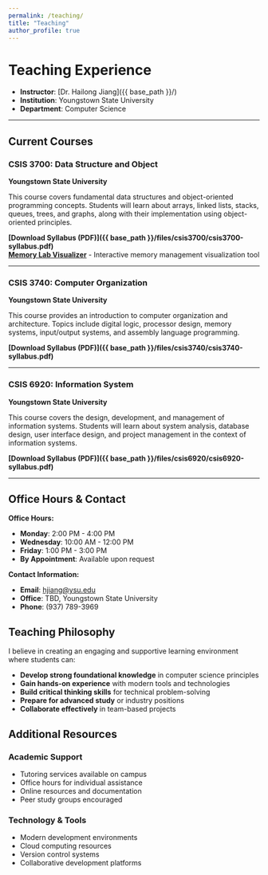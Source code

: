 ```yaml
---
permalink: /teaching/
title: "Teaching"
author_profile: true
---
```


# Teaching Experience

* **Instructor**: [Dr. Hailong Jiang]({{ base_path }}/)
* **Institution**: Youngstown State University
* **Department**: Computer Science

---

## Current Courses

### CSIS 3700: Data Structure and Object
**Youngstown State University**

This course covers fundamental data structures and object-oriented programming concepts. Students will learn about arrays, linked lists, stacks, queues, trees, and graphs, along with their implementation using object-oriented principles.

**[Download Syllabus (PDF)]({{ base_path }}/files/csis3700/csis3700-syllabus.pdf)**  
**[Memory Lab Visualizer](https://hjiang13.github.io/memory-lab-simple.html)** - Interactive memory management visualization tool

---

### CSIS 3740: Computer Organization
**Youngstown State University**

This course provides an introduction to computer organization and architecture. Topics include digital logic, processor design, memory systems, input/output systems, and assembly language programming.

**[Download Syllabus (PDF)]({{ base_path }}/files/csis3740/csis3740-syllabus.pdf)**

---

### CSIS 6920: Information System
**Youngstown State University**

This course covers the design, development, and management of information systems. Students will learn about system analysis, database design, user interface design, and project management in the context of information systems.

**[Download Syllabus (PDF)]({{ base_path }}/files/csis6920/csis6920-syllabus.pdf)**

---

## Office Hours & Contact

**Office Hours:**
* **Monday**: 2:00 PM - 4:00 PM
* **Wednesday**: 10:00 AM - 12:00 PM
* **Friday**: 1:00 PM - 3:00 PM
* **By Appointment**: Available upon request

**Contact Information:**
* **Email**: [hjiang@ysu.edu](mailto:hjiang@ysu.edu)
* **Office**: TBD, Youngstown State University
* **Phone**: (937) 789-3969

## Teaching Philosophy

I believe in creating an engaging and supportive learning environment where students can:

* **Develop strong foundational knowledge** in computer science principles
* **Gain hands-on experience** with modern tools and technologies
* **Build critical thinking skills** for technical problem-solving
* **Prepare for advanced study** or industry positions
* **Collaborate effectively** in team-based projects

## Additional Resources

### Academic Support
* Tutoring services available on campus
* Office hours for individual assistance
* Online resources and documentation
* Peer study groups encouraged

### Technology & Tools
* Modern development environments
* Cloud computing resources
* Version control systems
* Collaborative development platforms 